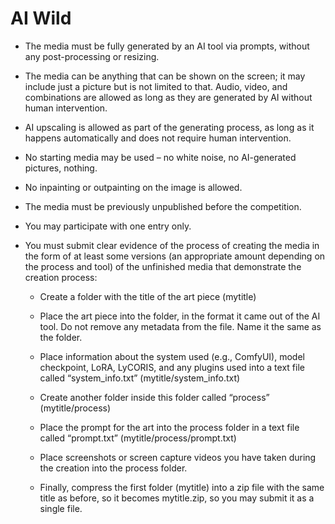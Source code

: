 # AI Wild

- The media must be fully generated by an AI tool via prompts, without any post-processing or resizing.

- The media can be anything that can be shown on the screen; it may include just a picture but is not limited to that. Audio, video, and combinations are allowed as long as they are generated by AI without human intervention.

- AI upscaling is allowed as part of the generating process, as long as it happens automatically and does not require human intervention.

- No starting media may be used – no white noise, no AI-generated pictures, nothing.

- No inpainting or outpainting on the image is allowed.

- The media must be previously unpublished before the competition.

- You may participate with one entry only.

- You must submit clear evidence of the process of creating the media in the form of at least some versions (an appropriate amount depending on the process and tool) of the unfinished media that demonstrate the creation process:

    - Create a folder with the title of the art piece (mytitle)

    - Place the art piece into the folder, in the format it came out of the AI tool. Do not remove any metadata from the file. Name it the same as the folder.

    - Place information about the system used (e.g., ComfyUI), model checkpoint, LoRA, LyCORIS, and any plugins used into a text file called “system_info.txt” (mytitle/system_info.txt)
    
    - Create another folder inside this folder called “process” (mytitle/process)

    - Place the prompt for the art into the process folder in a text file called “prompt.txt” (mytitle/process/prompt.txt)

    - Place screenshots or screen capture videos you have taken during the creation into the process folder.

    - Finally, compress the first folder (mytitle) into a zip file with the same title as before, so it becomes mytitle.zip, so you may submit it as a single file.